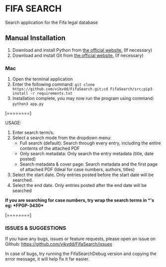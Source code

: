 # FIFA SEARCH 
Search application for the Fifa legal database


## Manual Installation

1. Download  and install Python from [the official website.](https://www.python.org/ "their website.") (If necessary)
2. Download and install Git from [the official website.](https://git-scm.com/downloads "the official website.") (If necessary)

### Mac
1. Open the terminal application
2. Enter the following command: `git clone https://github.com/vikvdd/FifaSearch.git;cd FifaSearch/src;pip3 install -r requirements.txt`
3. Installation complete, you may now run the program using command: `python3 app.py`

[========]


USAGE:
1. Enter search term/s.
2. Select a search mode from the dropdown menu:
    - Full search (default): Search through every entry, including the entire contents of the attached PDF
    - Only search metadata: Only search the entry metadata (title, date posted) 
    - Search metadata & cover page: Search metadata and the first page of attached PDF (Ideal for case numbers, authors, titles)
3. Select the start date. Only entries posted before the start date will be searched.
4. Select the end date. Only entries posted after the end date will be searched


**If you are searching for case numbers, try wrap the search terms in \*'s
eg: \*FPGP-3430\***


[========]


### ISSUES & SUGGESTIONS
If you have any bugs, issues or feature requests, please open an issue on Github:
https://github.com/vikvdd/FifaSearch/issues

In case of bugs, try running the FifaSearchDebug version and copying the error message, it will help fix it far easier.
